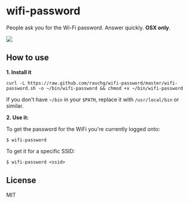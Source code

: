 
# wifi-password

People ask you for the Wi-Fi password. Answer quickly. **OSX only**.

![](https://i.cloudup.com/uUo8iSbKXRh/km6iJT.gif)

## How to use

**1. Install it**

```
curl -L https://raw.github.com/rauchg/wifi-password/master/wifi-password.sh -o ~/bin/wifi-password && chmod +x ~/bin/wifi-password
```

If you don't have `~/bin` in your `$PATH`, replace it with `/usr/local/bin` or
similar.

**2. Use it:**

To get the password for the WiFi you're currently logged onto:

```
$ wifi-password
```

To get it for a specific SSID:

```
$ wifi-password <ssid>
```

## License

MIT
